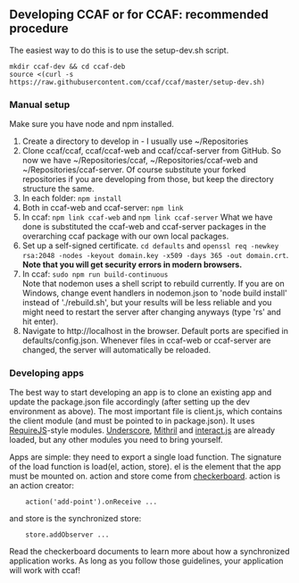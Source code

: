 ## Developing CCAF or for CCAF: recommended procedure

The easiest way to do this is to use the setup-dev.sh script.

```
mkdir ccaf-dev && cd ccaf-deb  
source <(curl -s https://raw.githubusercontent.com/ccaf/ccaf/master/setup-dev.sh)
```

### Manual setup

Make sure you have node and npm installed.

1. Create a directory to develop in - I usually use ~/Repositories  
2. Clone ccaf/ccaf, ccaf/ccaf-web and ccaf/ccaf-server from GitHub. So now we have ~/Repositories/ccaf, ~/Repositories/ccaf-web and ~/Repositories/ccaf-server. Of course substitute your forked repositories if you are developing from those, but keep the directory structure the same.  
3. In each folder: `npm install`
4. Both in ccaf-web and ccaf-server: `npm link`
5. In ccaf: `npm link ccaf-web` and `npm link ccaf-server`
What we have done is substituted the ccaf-web and ccaf-server packages in the overarching ccaf package with our own local packages.
6. Set up a self-signed certificate. `cd defaults` and `openssl req -newkey rsa:2048 -nodes -keyout domain.key -x509 -days 365 -out domain.crt`. **Note that you will get security errors in modern browsers.**  
7. In ccaf: `sudo npm run build-continuous`  
Note that nodemon uses a shell script to rebuild currently. If you are on Windows, change event handlers in nodemon.json to 'node build install' instead of './rebuild.sh', but your results will be less reliable and you might need to restart the server after changing anyways (type 'rs' and hit enter).  
8. Navigate to http://localhost in the browser. Default ports are specified in defaults/config.json. Whenever files in ccaf-web or ccaf-server are changed, the server will automatically be reloaded.

### Developing apps

The best way to start developing an app is to clone an existing app and update the package.json file accordingly (after setting up the dev environment as above). The most important file is client.js, which contains the client module (and must be pointed to in package.json). It uses [RequireJS](http://requirejs.org/)-style modules. [Underscore](http://underscorejs.org/), [Mithril](http://mithril.js.org/) and [interact.js](http://interactjs.io/) are already loaded, but any other modules you need to bring yourself.

Apps are simple: they need to export a single load function. The signature of the load function is load(el, action, store). el is the element that the app must be mounted on. action and store come from [checkerboard](http://github.com/gregoryfabry/checkerboard). action is an action creator:
```
    action('add-point').onReceive ...
```
and store is the synchronized store:
```    
    store.addObserver ...
```
Read the checkerboard documents to learn more about how a synchronized application works. As long as you follow those guidelines, your application will work with ccaf!
